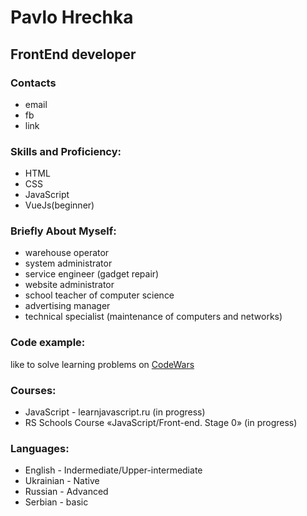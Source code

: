 # Pavlo Hrechka
## FrontEnd developer

### Contacts
* email
* fb
* link
### Skills and Proficiency:
* HTML
* CSS
* JavaScript
* VueJs(beginner)

### Briefly About Myself:
* warehouse operator
* system administrator
* service engineer (gadget repair)
* website administrator
* school teacher of computer science
* advertising manager
* technical specialist (maintenance of computers and networks)


### Code example:
like to solve learning problems on [CodeWars](https://www.codewars.com/users/pavlogrechka)

### Courses:

* JavaScript - learnjavascript.ru (in progress)
* RS Schools Course «JavaScript/Front-end. Stage 0» (in progress)

### Languages:
* English - Indermediate/Upper-intermediate
* Ukrainian - Native
* Russian - Advanced
* Serbian - basic
